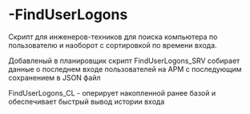 # -FindUserLogons
Скрипт для инженеров-техников для поиска компьютера по пользователю
и наоборот с сортировкой по времени входа.

Добавленый в планировщик скрипт FindUserLogons_SRV собирает данные о последнем входе 
пользователей на АРМ с последующим сохранением в JSON файл

FindUserLogons_CL - оперирует накопленной ранее базой и обеспечивает быстрый вывод истории входа
